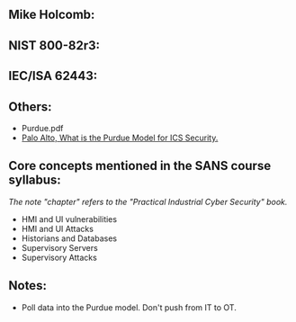 ## Mike Holcomb:

## NIST 800-82r3:


## IEC/ISA 62443:

## Others:
- Purdue.pdf
- [Palo Alto, What is the Purdue Model for ICS Security.](https://www.paloaltonetworks.com/cyberpedia/what-is-the-purdue-model-for-ics-security)

## Core concepts mentioned in the SANS course syllabus:  
_The note "chapter" refers to the "Practical Industrial Cyber Security" book._
- HMI and UI vulnerabilities
- HMI and UI Attacks
- Historians and Databases 
- Supervisory Servers 
- Supervisory Attacks

## Notes:
- Poll data into the Purdue model. Don't push from IT to OT.
